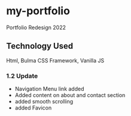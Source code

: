 # my-portfolio

Portfolio Redesign 2022

## Technology Used

Html, Bulma CSS Framework, Vanilla JS

### 1.2 Update

- Navigation Menu link added
- Added content on about and contact section
- added smooth scrolling
- added Favicon
